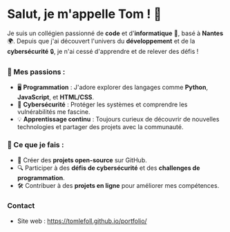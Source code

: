 
# Salut, je m'appelle Tom ! 👋

Je suis un collégien passionné de **code** et d'**informatique** 🚀, basé à **Nantes** 🌍. Depuis que j'ai découvert l'univers du **développement** et de la **cybersécurité** 🔒, je n'ai cessé d'apprendre et de relever des défis !

### 🎯 Mes passions :
- 🖥️ **Programmation** : J'adore explorer des langages comme **Python**, **JavaScript**, et **HTML/CSS**.  
- 🔐 **Cybersécurité** : Protéger les systèmes et comprendre les vulnérabilités me fascine.  
- 💡 **Apprentissage continu** : Toujours curieux de découvrir de nouvelles technologies et partager des projets avec la communauté.

### 🔧 Ce que je fais :
- 📂 Créer des **projets open-source** sur GitHub.
- 🔍 Participer à des **défis de cybersécurité** et des **challenges de programmation**.
- 🛠️ Contribuer à des **projets en ligne** pour améliorer mes compétences.
### Contact  
- Site web : https://tomlefoll.github.io/portfolio/

